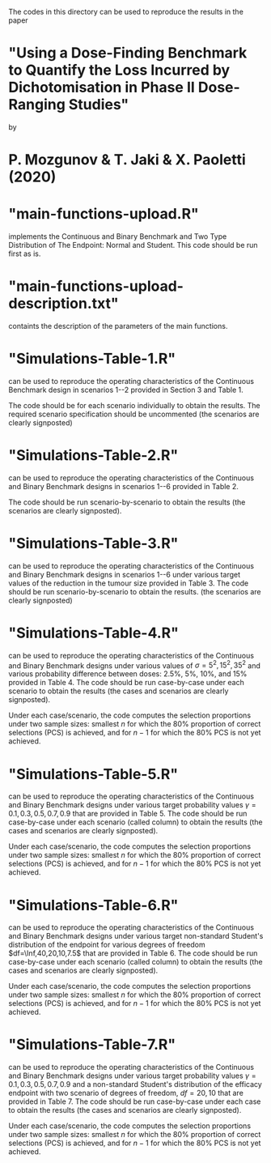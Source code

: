 The codes in this directory can be used to reproduce the results in the paper

# "Using a Dose-Finding Benchmark to Quantify the Loss Incurred by Dichotomisation in Phase II Dose-Ranging Studies"
by
# P. Mozgunov & T. Jaki & X. Paoletti (2020)


# "main-functions-upload.R"
implements the Continuous and Binary Benchmark and Two Type Distribution of The Endpoint: Normal and Student. This code should be run first as is.

# "main-functions-upload-description.txt"
containts the description of the parameters of the main functions.

# "Simulations-Table-1.R" 
can be used to reproduce the operating characteristics of the Continuous Benchmark design in scenarios 1--2 provided in Section 3 and Table 1. 

The code should be for each scenario individually to obtain the results. The required scenario
specification should be uncommented (the scenarios are clearly signposted)

# "Simulations-Table-2.R" 
can be used to reproduce the operating characteristics of the Continuous and Binary Benchmark designs in scenarios 1--6 provided in Table 2. 

The code should be run scenario-by-scenario to obtain the results (the scenarios are clearly signposted).

# "Simulations-Table-3.R" 
can be used to reproduce the operating characteristics of the Continuous and Binary Benchmark designs in scenarios 1--6
under various target values of the reduction in the tumour size provided in Table 3. The code should be run scenario-by-scenario to obtain the results. (the scenarios are clearly signposted)

# "Simulations-Table-4.R" 
can be used to reproduce the operating characteristics of the Continuous and Binary Benchmark designs under various
values of $\sigma=5^2,15^2,35^2$ and various probability difference between doses: 2.5%, 5%, 10%, and 15% provided in Table 4. The code should be run case-by-case under each scenario to obtain the results (the cases and scenarios are clearly signposted). 

Under each case/scenario, the code computes the selection proportions under two sample sizes: smallest $n$ for which the 80% proportion of correct selections (PCS) is achieved, and for $n-1$ for which the 80% PCS is not yet achieved. 

# "Simulations-Table-5.R"
can be used to reproduce the operating characteristics of the Continuous and Binary Benchmark designs under various
target probability values $\gamma=0.1,0.3,0.5,0.7,0.9$ that are provided in Table 5. The code should be run case-by-case under each scenario (called column) to obtain the results (the cases and scenarios are clearly signposted). 

Under each case/scenario, the code computes the selection proportions under two sample sizes: smallest $n$ for which the 80% proportion of correct selections (PCS) is achieved, and for $n-1$ for which the 80% PCS is not yet achieved. 


# "Simulations-Table-6.R" 
can be used to reproduce the operating characteristics of the Continuous and Binary Benchmark designs under various
target non-standard Student's distribution of the endpoint for various degrees of freedom $df=\Inf,40,20,10,7.5$ that are provided in Table 6. The code should be run case-by-case under each scenario (called column) to obtain the results (the cases and scenarios are clearly signposted). 

Under each case/scenario, the code computes the selection proportions under two sample sizes: smallest $n$ for which the 80% proportion of correct selections (PCS) is achieved, and for $n-1$ for which the 80% PCS is not yet achieved.

# "Simulations-Table-7.R" 
can be used to reproduce the operating characteristics of the Continuous and Binary Benchmark designs under various
target probability values $\gamma=0.1,0.3,0.5,0.7,0.9$ and a non-standard Student's distribution of the efficacy endpoint with two scenario of degrees of freedom, $df=20,10$ that are provided in Table 7. The code should be run case-by-case under each case to obtain the results (the cases and scenarios are clearly signposted). 

Under each case/scenario, the code computes the selection proportions under two sample sizes: smallest $n$ for which the 80% proportion of correct selections (PCS) is achieved, and for $n-1$ for which the 80% PCS is not yet achieved. 

 
